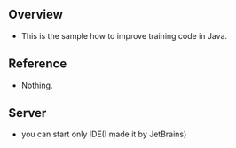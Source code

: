 ## Overview
- This is the sample how to improve training code in Java.

## Reference
- Nothing.

## Server
- you can start only IDE(I made it by JetBrains) 